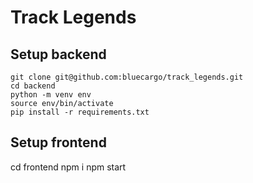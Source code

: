 # Track Legends

## Setup backend

```
git clone git@github.com:bluecargo/track_legends.git
cd backend
python -m venv env
source env/bin/activate
pip install -r requirements.txt
```


## Setup frontend
cd frontend
npm i 
npm start